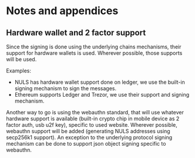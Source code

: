 # Notes and appendices

## Hardware wallet and 2 factor support

Since the signing is done using the underlying chains mechanisms, their support for hardware wallets is used. Wherever possible, those supports will be used.

Examples:

- NULS has hardware wallet support done on ledger, we use the built-in signing mechanism to sign the messages.
- Ethereum supports Ledger and Trezor, we use their support and signing mechanism.

Another way to go is using the webauthn standard, that will use whatever hardware support is available (built-in crypto chip in mobile device as 2 factor auth, usb u2f key), specific to used website. Wherever possible, webauthn support will be added (generating NULS addresses using secp256k1 support). An exception to the underlying protocol signing mechanism can be done to support json object signing specific to webauthn.